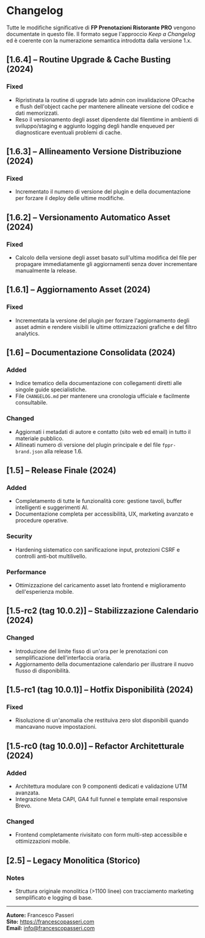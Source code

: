 # Changelog

Tutte le modifiche significative di **FP Prenotazioni Ristorante PRO** vengono documentate in questo file.
Il formato segue l'approccio *Keep a Changelog* ed è coerente con la numerazione semantica introdotta dalla versione 1.x.

## [1.6.4] – Routine Upgrade & Cache Busting (2024)
### Fixed
- Ripristinata la routine di upgrade lato admin con invalidazione OPcache e flush dell'object cache per mantenere allineate versione del codice e dati memorizzati.
- Reso il versionamento degli asset dipendente dal filemtime in ambienti di sviluppo/staging e aggiunto logging degli handle enqueued per diagnosticare eventuali problemi di cache.

## [1.6.3] – Allineamento Versione Distribuzione (2024)
### Fixed
- Incrementato il numero di versione del plugin e della documentazione per forzare il deploy delle ultime modifiche.

## [1.6.2] – Versionamento Automatico Asset (2024)
### Fixed
- Calcolo della versione degli asset basato sull'ultima modifica del file per propagare immediatamente gli aggiornamenti senza dover incrementare manualmente la release.

## [1.6.1] – Aggiornamento Asset (2024)
### Fixed
- Incrementata la versione del plugin per forzare l'aggiornamento degli asset admin e rendere visibili le ultime ottimizzazioni grafiche e del filtro analytics.

## [1.6] – Documentazione Consolidata (2024)
### Added
- Indice tematico della documentazione con collegamenti diretti alle singole guide specialistiche.
- File `CHANGELOG.md` per mantenere una cronologia ufficiale e facilmente consultabile.

### Changed
- Aggiornati i metadati di autore e contatto (sito web ed email) in tutto il materiale pubblico.
- Allineati numero di versione del plugin principale e del file `fppr-brand.json` alla release 1.6.

## [1.5] – Release Finale (2024)
### Added
- Completamento di tutte le funzionalità core: gestione tavoli, buffer intelligenti e suggerimenti AI.
- Documentazione completa per accessibilità, UX, marketing avanzato e procedure operative.

### Security
- Hardening sistematico con sanificazione input, protezioni CSRF e controlli anti-bot multilivello.

### Performance
- Ottimizzazione del caricamento asset lato frontend e miglioramento dell'esperienza mobile.

## [1.5-rc2 (tag 10.0.2)] – Stabilizzazione Calendario (2024)
### Changed
- Introduzione del limite fisso di un'ora per le prenotazioni con semplificazione dell'interfaccia oraria.
- Aggiornamento della documentazione calendario per illustrare il nuovo flusso di disponibilità.

## [1.5-rc1 (tag 10.0.1)] – Hotfix Disponibilità (2024)
### Fixed
- Risoluzione di un'anomalia che restituiva zero slot disponibili quando mancavano nuove impostazioni.

## [1.5-rc0 (tag 10.0.0)] – Refactor Architetturale (2024)
### Added
- Architettura modulare con 9 componenti dedicati e validazione UTM avanzata.
- Integrazione Meta CAPI, GA4 full funnel e template email responsive Brevo.

### Changed
- Frontend completamente rivisitato con form multi-step accessibile e ottimizzazioni mobile.

## [2.5] – Legacy Monolitica (Storico)
### Notes
- Struttura originale monolitica (>1100 linee) con tracciamento marketing semplificato e logging di base.

---

**Autore:** Francesco Passeri  
**Sito:** <https://francescopasseri.com>  
**Email:** [info@francescopasseri.com](mailto:info@francescopasseri.com)

